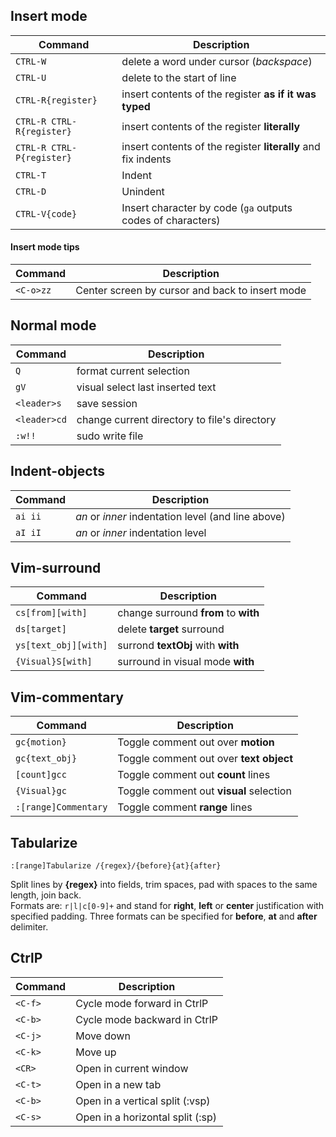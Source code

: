 ## Insert mode
| Command                   | Description
| -------                   | -----------
| `CTRL-W`                  | delete a word under cursor (*backspace*)
| `CTRL-U`                  | delete to the start of line
| `CTRL-R{register}`        | insert contents of the register **as if it was typed**
| `CTRL-R CTRL-R{register}` | insert contents of the register **literally**
| `CTRL-R CTRL-P{register}` | insert contents of the register **literally** and fix indents
| `CTRL-T`                  | Indent
| `CTRL-D`                  | Unindent
| `CTRL-V{code}`            | Insert character by code (`ga` outputs codes of characters)

#### Insert mode tips
| Command   | Description
| -------   | -----------
| `<C-o>zz` | Center screen by cursor and back to insert mode

## Normal mode
| Command      | Description
| -------      | -----------
| `Q`          | format current selection
| `gV`         | visual select last inserted text
| `<leader>s`  | save session
| `<leader>cd` | change current directory to file's directory
| `:w!!`       | sudo write file

## Indent-objects
| Command | Description
| ------- | -----------
| `ai ii` | *an* or *inner* indentation level (and line above)
| `aI iI` | *an* or *inner* indentation level

## Vim-surround
| Command                   | Description
| -------                   | -----------
| `cs[from][with]`          | change surround **from** to **with**
| `ds[target]`              | delete **target** surround
| `ys[text_obj][with]`      | surrond **textObj** with **with**
| `{Visual}S[with]`         | surround in visual mode **with**

## Vim-commentary
| Command               | Description
| -------               | -----------
| `gc{motion}`          | Toggle comment out over **motion**
| `gc{text_obj}`        | Toggle comment out over **text object**
| `[count]gcc`          | Toggle comment out **count** lines
| `{Visual}gc`          | Toggle comment out **visual** selection
| `:[range]Commentary`  | Toggle comment **range** lines

## Tabularize
    :[range]Tabularize /{regex}/{before}{at}{after}

Split lines by **{regex}** into fields, trim spaces,
pad with spaces to the same length, join back.  
Formats are: `r|l|c[0-9]+` and stand for **right**, **left** or **center** 
justification with specified padding.
Three formats can be specified for **before**, **at** and **after** delimiter.

## CtrlP
| Command               | Description
| -------               | -----------
| `<C-f>` | Cycle mode forward in CtrlP
| `<C-b>` | Cycle mode backward in CtrlP
| `<C-j>` | Move down
| `<C-k>` | Move up
| `<CR>` | Open in current window
| `<C-t>` | Open in a new tab
| `<C-b>` | Open in a vertical split (:vsp)
| `<C-s>` | Open in a horizontal split (:sp)


